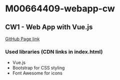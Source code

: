 # M00664409-webapp-cw

## CW1 - Web App with Vue.js

[GitHub Page link](https://kabita164.github.io/M00664409-webapp-cw/)

### Used libraries (CDN links in index.html)
- Vue.js
- Bootstrap for CSS styling
- Font Awesome for icons

